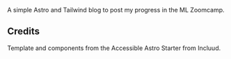 A simple Astro and Tailwind blog to post my progress in the ML Zoomcamp.

## Credits

Template and components from the Accessible Astro Starter from Incluud.
